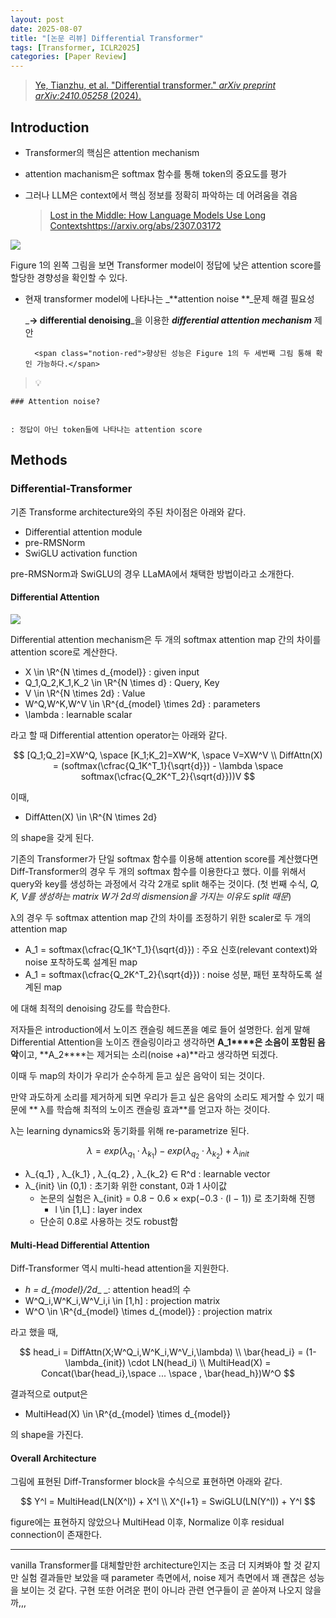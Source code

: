 ```yaml
---
layout: post
date: 2025-08-07
title: "[논문 리뷰] Differential Transformer"
tags: [Transformer, ICLR2025]
categories: [Paper Review]
---
```


> [Ye, Tianzhu, et al. "Differential transformer." ](https://arxiv.org/abs/2410.05258)[_arXiv preprint arXiv:2410.05258_](https://arxiv.org/abs/2410.05258)[ (2024).](https://arxiv.org/abs/2410.05258)



## Introduction

- Transformer의 핵심은 attention mechanism
- attention machanism은 softmax 함수를 통해 token의 중요도를 평가
- 그러나 LLM은 context에서 핵심 정보를 정확히 파악하는 데 어려움을 겪음

	> [Lost in the Middle: How Language Models Use Long Contextshttps://arxiv.org/abs/2307.03172](https://arxiv.org/abs/2307.03172)


![](https://prod-files-secure.s3.us-west-2.amazonaws.com/542b861c-36a8-4051-84e5-8804b6728dba/9083ea56-691a-4752-ae26-47f403431ac8/image.png?X-Amz-Algorithm=AWS4-HMAC-SHA256&X-Amz-Content-Sha256=UNSIGNED-PAYLOAD&X-Amz-Credential=ASIAZI2LB466Q75A4P7K%2F20250821%2Fus-west-2%2Fs3%2Faws4_request&X-Amz-Date=20250821T132159Z&X-Amz-Expires=3600&X-Amz-Security-Token=IQoJb3JpZ2luX2VjEKX%2F%2F%2F%2F%2F%2F%2F%2F%2F%2FwEaCXVzLXdlc3QtMiJHMEUCIAlt3ZGknWEHs68ra%2BeBuLbHP6ihGl9L4QX0kSu8yMebAiEAnAj0UBnTwoRM7m%2BdBa1II16sPI4PbAJ%2BXRuwJllw%2FnEqiAQI7v%2F%2F%2F%2F%2F%2F%2F%2F%2F%2FARAAGgw2Mzc0MjMxODM4MDUiDKRBYD8Q8XPgbGGKiyrcA%2BDlkcVjqwPjC%2FrbPvacWtIexzpQ5hUEWtqzD6Wfh2fXLcxGH617FsxmSRcdbR%2BXk6XRNA4EbzlMhVq6jd3G0YbhSzbsxVXurS2k%2B0QQnfKwsThY8C%2BwjQtki8d%2FSmYh57I1YWhb7VDNefka2gJgDWr7GrUSrFc3KglXnBkhbDFUpNTWb2YNtdWZ1jaWxUT4hRu7Wfr6qfaKxZa%2BnhQwodtL7Uz%2Fdd9YwPDSWcLM2EO4bo61gzitFwvMBS8rE7aQzDeMrefmIjNjVQFWfSKSLhM4xSCA5Cs%2FIQQkLh6dTkyYlln%2FcFcGqV91jND%2FrSyEyw2fH2EJs7skr9zbqQO%2FYCBuTQPPV6qULcPim2cS%2B3enRswbMil4%2FkS6aSTUd7Vq0WYa7li8Z9q6pAX9rCGaNiB%2BKXitIpSQzm8eDVOMLxh%2BKqXoebFGUK5bFhSTJnM6IX0Y5yDJDne6yjulNDLxigcQK99jcCX1FBjegie26cSYJ0kme3nAhvIn%2B3cX%2FT4MU8qzHSWdNgepouN7n4%2Fgo70EV9b%2BbgJnmG9izFViOn%2Bt0ZM8tvNPD7Lflsk510U%2F1o7AWpEvqn9cC4q6yOZkqoXWezNB3z5JUNrfqASWcg3%2BjiNYrdL1Imx3ZeoKMOSrnMUGOqUBTIniuulfOGX758c1555u2JruGzaHMP8VV47%2FCZdOpWDSV7WWT0pUcTUWbB9%2B6FWeG1h5YOyLWeL1aU78BSJqZ%2FolUuCAtWIoOA8yZiLMUrhPR5i6K6BPvpuWV6diPG3YX%2BMvUuPZup7L3lOKRScqc11J0J1vh4lLlI77nLjoY41wE1Pmzc0MGK8ytDT4cj7k%2FmVp%2B59jpet5v3lR8GNpywqa%2Fd2U&X-Amz-Signature=348c93100cfe37dc4706ebff11dbd57f622266e7cdb83efda7e73494dc2f1cbd&X-Amz-SignedHeaders=host&x-amz-checksum-mode=ENABLED&x-id=GetObject)


Figure 1의 왼쪽 그림을 보면 Transformer model이 정답에 낮은 attention score를 할당한 경향성을 확인할 수 있다.

- 현재 transformer model에 나타나는 _**attention noise **_문제 해결 필요성

	_**→ differential denoising**_을 이용한 _**differential attention mechanism**_ 제안


		<span class="notion-red">향상된 성능은 Figure 1의 두 세번째 그림 통해 확인 가능하다.</span>


> 💡 


	### Attention noise?


	: 정답이 아닌 token들에 나타나는 attention score



## Methods



### Differential-Transformer


기존 Transforme architecture와의 주된 차이점은 아래와 같다.

- Differential attention module
- pre-RMSNorm
- SwiGLU activation function

pre-RMSNorm과 SwiGLU의 경우 LLaMA에서 채택한 방법이라고 소개한다.



#### Differential Attention


![](https://prod-files-secure.s3.us-west-2.amazonaws.com/542b861c-36a8-4051-84e5-8804b6728dba/116d70b2-1963-4810-9167-f4c7d8a06e8f/image.png?X-Amz-Algorithm=AWS4-HMAC-SHA256&X-Amz-Content-Sha256=UNSIGNED-PAYLOAD&X-Amz-Credential=ASIAZI2LB466Q75A4P7K%2F20250821%2Fus-west-2%2Fs3%2Faws4_request&X-Amz-Date=20250821T132159Z&X-Amz-Expires=3600&X-Amz-Security-Token=IQoJb3JpZ2luX2VjEKX%2F%2F%2F%2F%2F%2F%2F%2F%2F%2FwEaCXVzLXdlc3QtMiJHMEUCIAlt3ZGknWEHs68ra%2BeBuLbHP6ihGl9L4QX0kSu8yMebAiEAnAj0UBnTwoRM7m%2BdBa1II16sPI4PbAJ%2BXRuwJllw%2FnEqiAQI7v%2F%2F%2F%2F%2F%2F%2F%2F%2F%2FARAAGgw2Mzc0MjMxODM4MDUiDKRBYD8Q8XPgbGGKiyrcA%2BDlkcVjqwPjC%2FrbPvacWtIexzpQ5hUEWtqzD6Wfh2fXLcxGH617FsxmSRcdbR%2BXk6XRNA4EbzlMhVq6jd3G0YbhSzbsxVXurS2k%2B0QQnfKwsThY8C%2BwjQtki8d%2FSmYh57I1YWhb7VDNefka2gJgDWr7GrUSrFc3KglXnBkhbDFUpNTWb2YNtdWZ1jaWxUT4hRu7Wfr6qfaKxZa%2BnhQwodtL7Uz%2Fdd9YwPDSWcLM2EO4bo61gzitFwvMBS8rE7aQzDeMrefmIjNjVQFWfSKSLhM4xSCA5Cs%2FIQQkLh6dTkyYlln%2FcFcGqV91jND%2FrSyEyw2fH2EJs7skr9zbqQO%2FYCBuTQPPV6qULcPim2cS%2B3enRswbMil4%2FkS6aSTUd7Vq0WYa7li8Z9q6pAX9rCGaNiB%2BKXitIpSQzm8eDVOMLxh%2BKqXoebFGUK5bFhSTJnM6IX0Y5yDJDne6yjulNDLxigcQK99jcCX1FBjegie26cSYJ0kme3nAhvIn%2B3cX%2FT4MU8qzHSWdNgepouN7n4%2Fgo70EV9b%2BbgJnmG9izFViOn%2Bt0ZM8tvNPD7Lflsk510U%2F1o7AWpEvqn9cC4q6yOZkqoXWezNB3z5JUNrfqASWcg3%2BjiNYrdL1Imx3ZeoKMOSrnMUGOqUBTIniuulfOGX758c1555u2JruGzaHMP8VV47%2FCZdOpWDSV7WWT0pUcTUWbB9%2B6FWeG1h5YOyLWeL1aU78BSJqZ%2FolUuCAtWIoOA8yZiLMUrhPR5i6K6BPvpuWV6diPG3YX%2BMvUuPZup7L3lOKRScqc11J0J1vh4lLlI77nLjoY41wE1Pmzc0MGK8ytDT4cj7k%2FmVp%2B59jpet5v3lR8GNpywqa%2Fd2U&X-Amz-Signature=3f956f72ea8dfbaf1668d25f6f8e74597d3a3debd55c2e89753bb4ca547176ff&X-Amz-SignedHeaders=host&x-amz-checksum-mode=ENABLED&x-id=GetObject)


Differential attention mechanism은 두 개의 softmax attention map 간의 차이를 attention score로 계산한다.

- X \in \R^{N \times d\_{model}} : given input
- Q\_1,Q\_2,K\_1,K\_2 \in \R^{N \times d} : Query, Key
- V \in \R^{N \times 2d} : Value
- W^Q,W^K,W^V \in \R^{d\_{model} \times 2d} : parameters
- \lambda : learnable scalar

라고 할 때 Differential attention operator는 아래와 같다.


$$
[Q_1;Q_2]=XW^Q, \space [K_1;K_2]=XW^K, \space V=XW^V \\
DiffAttn(X) = (softmax(\cfrac{Q_1K^T_1}{\sqrt{d}}) - \lambda \space softmax(\cfrac{Q_2K^T_2}{\sqrt{d}}))V
$$


이때,

- DiffAtten(X) \in \R^{N \times 2d}

의 shape을 갖게 된다.


기존의 Transformer가 단일 softmax 함수를 이용해 attention score를 계산했다면 Diff-Transformer의 경우 두 개의 softmax 함수를 이용한다고 했다. 이를 위해서 query와 key를 생성하는 과정에서 각각 2개로 split 해주는 것이다. <span class="notion-red">(첫 번째 수식, </span><span class="notion-red">_Q, K, V를 생성하는 matrix W가 2d의 dismension을 가지는 이유도 split 때문_</span><span class="notion-red">)</span>


 λ의 경우 두 softmax attention map 간의 차이를 조정하기 위한 scaler로 두 개의 attention map

- A\_1 = softmax(\cfrac{Q\_1K^T\_1}{\sqrt{d}}) : 주요 신호(relevant context)와 noise 포착하도록 설계된 map
- A\_1 = softmax(\cfrac{Q\_2K^T\_2}{\sqrt{d}}) : noise 성분, 패턴 포착하도록 설계된 map 

에 대해 최적의 denoising 강도를 학습한다.


저자들은 introduction에서 노이즈 캔슬링 헤드폰을 예로 들어 설명한다. 쉽게 말해 Differential Attention을 노이즈 캔슬링이라고 생각하면 **A\_1****은 소음이 포함된 음악**이고, **A\_2****는 제거되는 소리(noise +a)**라고 생각하면 되겠다. 


이때 두 map의 차이가 우리가 순수하게 듣고 싶은 음악이 되는 것이다. 


만약 과도하게 소리를 제거하게 되면 우리가 듣고 싶은 음악의 소리도 제거할 수 있기 때문에 ** λ를 학습해 최적의 노이즈 캔슬링 효과**를 얻고자 하는 것이다.


λ는 learning dynamics와 동기화를 위해 re-parametrize 된다.


$$
\lambda = exp(\lambda_{q_1} \cdot \lambda_{k_1}) - exp(\lambda_{q_2} \cdot \lambda_{k_2}) + \lambda_{init}
$$

- λ\_{q\_1} , λ\_{k\_1} , λ\_{q\_2} , λ\_{k\_2} ∈ R^d : learnable vector
- λ\_{init} \in (0,1) : 초기화 위한 constant, 0과 1 사이값
	- 논문의 실험은 λ\_{init} = 0.8 − 0.6 × exp(−0.3 · (l − 1)) 로 초기화해 진행
		- l \in [1,L] : layer index
	- 단순히 0.8로 사용하는 것도 robust함


#### **Multi-Head Differential Attention**


Diff-Transformer 역시 multi-head attention을 지원한다.

- _h = d\_{model}/2d__ _: attention head의 수
- W^Q\_i,W^K\_i,W^V\_i,i \in [1,h] : projection matrix
- W^O \in \R^{d\_{model} \times d\_{model}} : projection matrix

라고 했을 때,


$$
head_i = DiffAttn(X;W^Q_i,W^K_i,W^V_i,\lambda) \\
\bar{head_i} = (1-\lambda_{init}) \cdot LN(head_i) \\
MultiHead(X) = Concat(\bar{head_i},\space ... \space , \bar{head_h})W^O
$$


결과적으로 output은

- MultiHead(X) \in \R^{d\_{model} \times d\_{model}}

의 shape을 가진다.



#### Overall Architecture


그림에 표현된 Diff-Transformer block을 수식으로 표현하면 아래와 같다.


$$
Y^l = MultiHead(LN(X^l)) + X^l \\
X^{l+1} = SwiGLU(LN(Y^l)) + Y^l
$$


figure에는 표현하지 않았으나 MultiHead 이후, Normalize 이후 residual connection이 존재한다.


---


vanilla Transformer를 대체할만한 architecture인지는 조금 더 지켜봐야 할 것 같지만 실험 결과들만 보았을 때 parameter 측면에서, noise 제거 측면에서 꽤 괜찮은 성능을 보이는 것 같다. 구현 또한 어려운 편이 아니라 관련 연구들이 곧 쏟아져 나오지 않을까,,,

